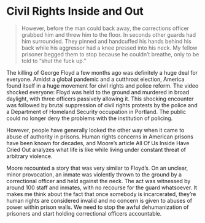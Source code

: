 # Civil Rights Inside and Out

> However, before the man could back away, the corrections officer grabbed him and threw him to the floor. In seconds other guards had him surrounded. They pinned and handcuffed his hands behind his back while his aggressor had a knee pressed into his neck. My fellow prisoner begged them to stop because he couldn’t breathe, only to be told to “shut the fuck up.”

The killing of George Floyd a few months ago was definitely a huge deal for everyone. Amidst a global pandemic and a cutthroat election, America found itself in a huge movement for civil rights and police reform. The video shocked everyone: Floyd was held to the ground and murdered in broad daylight, with three officers passively allowing it. This shocking encounter was followed by brutal suppression of civil rights protests by the police and a Department of Homeland Security occupation in Portland. The public could no longer deny the problems with the institution of policing.

However, people have generally looked the other way when it came to abuse of authority in prisons. Human rights concerns in American prisons have been known for decades, and Moore’s article All Of Us Inside Have Cried Out analyzes what life is like while living under constant threat of arbitrary violence.

Moore recounted a story that was very similar to Floyd’s. On an unclear, minor provocation, an inmate was violently thrown to the ground by a correctional officer and held against the neck. The act was witnessed by around 100 staff and inmates, with no recourse for the guard whatsoever. It makes me think about the fact that once somebody is incarcerated, they’re human rights are considered invalid and no concern is given to abuses of power within prison walls. We need to stop the awful dehumanization of prisoners and start holding correctional officers accountable.
